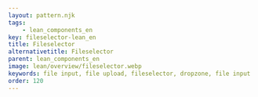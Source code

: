 ```yaml
---
layout: pattern.njk
tags: 
    - lean_components_en
key: fileselector-lean_en
title: Fileselector
alternativetitle: Fileselector
parent: lean_components_en
image: lean/overview/fileselector.webp
keywords: file input, file upload, fileselector, dropzone, file input
order: 120
---
```

